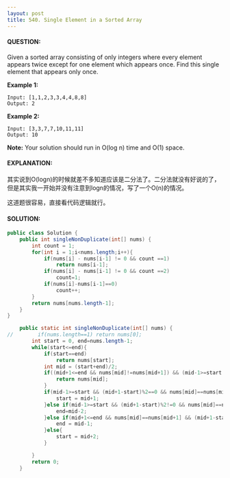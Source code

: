```yaml
---
layout: post
title: 540. Single Element in a Sorted Array
---
```


#### QUESTION:

Given a sorted array consisting of only integers where every element appears twice except for one element which appears once. Find this single element that appears only once.

**Example 1:**

```
Input: [1,1,2,3,3,4,4,8,8]
Output: 2

```

**Example 2:**

```
Input: [3,3,7,7,10,11,11]
Output: 10

```

**Note:** Your solution should run in O(log n) time and O(1) space.

#### EXPLANATION:

其实说到O(logn)的时候就差不多知道应该是二分法了。二分法就没有好说的了，但是其实我一开始并没有注意到logn的情况，写了一个O(n)的情况。

这道题很容易，直接看代码逻辑就行。

#### SOLUTION:

```JAVA
public class Solution {
    public int singleNonDuplicate(int[] nums) {
        int count = 1;
        for(int i = 1;i<nums.length;i++){
            if(nums[i] - nums[i-1] != 0 && count ==1)
                return nums[i-1];
            if(nums[i] - nums[i-1] != 0 && count ==2)
                count=1;
            if(nums[i]-nums[i-1]==0)
                count++;
        }
        return nums[nums.length-1];
    }
}

    public static int singleNonDuplicate(int[] nums) {
//        if(nums.length==1) return nums[0];
        int start = 0, end=nums.length-1;
        while(start<=end){
            if(start==end)
                return nums[start];
            int mid = (start+end)/2;
            if((mid+1<=end && nums[mid]!=nums[mid+1]) && (mid-1>=start && nums[mid]!=nums[mid-1]) ){
                return nums[mid];
            }
            if(mid-1>=start && (mid+1-start)%2==0 && nums[mid]==nums[mid-1]){
                start = mid+1;
            }else if(mid-1>=start && (mid+1-start)%2!=0 && nums[mid]==nums[mid-1]){
                end=mid-2;
            }else if(mid+1<=end && nums[mid]==nums[mid+1] && (mid+1-start)%2==0){
                end = mid-1;
            }else{
                start = mid+2;
            }

        }
        return 0;
    }
```

